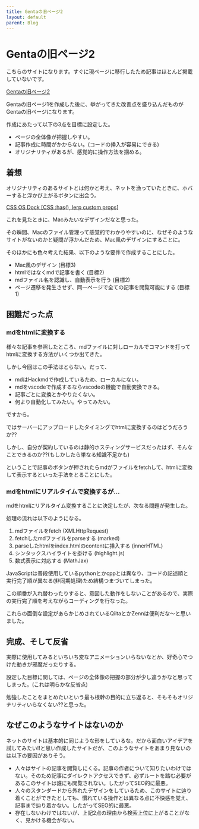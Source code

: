 ```yaml
---
title: Gentaの旧ページ2
layout: default
parent: Blog
---
```


# Gentaの旧ページ2
こちらのサイトになります。すぐに現ページに移行したため記事はほとんど掲載していないです。

<a href="https://double-tag-229.com/page2/index.html" target="_blank">Gentaの旧ページ2</a>

Gentaの旧ページ1を作成した後に、挙がってきた改善点を盛り込んだものがGentaの旧ページになります。

作成にあたって以下の3点を目標に設定した。

- ページの全体像が把握しやすい。
- 記事作成に時間がかからない。(コードの挿入が容易にできる)
- オリジナリティがあるが、感覚的に操作方法を掴める。

## 着想

オリジナリティのあるサイトとは何かと考え、ネットを漁っていたときに、ホバーすると浮かび上がるボタンに出会う。

<a href='https://codepen.io/jh3y/pen/mdxggmO' target="_blank">CSS OS Dock [CSS :has(), lerp custom props]</a>

これを見たときに、Macみたいなデザインだなと思った。

その瞬間、Macのファイル管理って感覚的でわかりやすいのに、なぜそのようなサイトがないのかと疑問が浮かんだため、Mac風のデザインにすることに。

そのほかにも色々考えた結果、以下のような要件で作成することにした。

- Mac風のデザイン (目標3)
- htmlではなくmdで記事を書く (目標2)
- mdファイル名を認識し、自動表示を行う (目標2)
- ページ遷移を発生させず、同一ページで全ての記事を閲覧可能にする (目標1)

## 困難だった点

### mdをhtmlに変換する

様々な記事を参照したところ、mdファイルに対しローカルでコマンドを打ってhtmlに変換する方法がいくつか出てきた。

しかし今回はこの手法はとらない。だって、

- mdはHackmdで作成しているため、ローカルにない。
- mdをvscodeで作成するならvscodeの機能で自動変換できる。
- 記事ごとに変換とかやりたくない。
- 何より自動化してみたい。やってみたい。

ですから。

ではサーバーにアップロードしたタイミングでhtmlに変換するのはどうだろうか??

しかし、自分が契約しているのは静的ホスティングサービスだったはず、そんなことできるのか??(もしかしたら単なる知識不足かも)

ということで記事のボタンが押されたらmdがファイルをfetchして、htmlに変換して表示するといった手法をとることにした。

### mdをhtmlにリアルタイムで変換するが...

mdをhtmlにリアルタイム変換することに決定したが、次なる問題が発生した。

処理の流れは以下のようになる。

1. mdファイルをfetch (XMLHttpRequest)
2. fetchしたmdファイルをparseする (marked)
3. parseしたhtmlをindex.htmlのcontentに挿入する (innerHTML)
4. シンタックスハイライトを掛ける (highlight.js)
5. 数式表示に対応する (MathJax)

JavaScriptは普段使用しているpythonとかcppとは異なり、コードの記述順と実行完了順が異なる(非同期処理)ため結構つまづいてしまった。

この順番が入れ替わったりすると、意図した動作をしないことがあるので、実際の実行完了順を考えながらコーディングを行なった。

これらの面倒な設定があらかじめされているQiitaとかZennは便利だな〜と思いました。

## 完成、そして反省

実際に使用してみるといちいち変なアニメーションいらないなとか、好奇心でつけた動きが邪魔だったりする。

設定した目標に関しては、ページの全体像の把握の部分が少し違うかなと思ってしまった。(これは明らかな反省点)

勉強したことをまとめたいという最も根幹の目的に立ち返ると、そもそもオリジナリティいらなくない??と思った。

## なぜこのようなサイトはないのか

ネットのサイトは基本的に同じような形をしているな。だから面白いアイデアを試してみたい!!と思い作成したサイトだが、このようなサイトをあまり見ないのは以下の要因がありそう。

- 人々はサイトの記事を閲覧しにくる。記事の作者について知りたいわけではない。そのため記事にダイレクトアクセスできず、必ずルートを踏む必要があるこのサイトは誰にも閲覧されない。したがってSEO的に最悪。
- 人々のスタンダードから外れたデザインをしているため、このサイトに辿り着くことができたとしても、慣れている操作とは異なる点に不快感を覚え、記事まで辿り着かない。したがってSEO的に最悪。
- 存在しないわけではないが、上記2点の理由から検索上位に上がることがなく、見かける機会がない。

